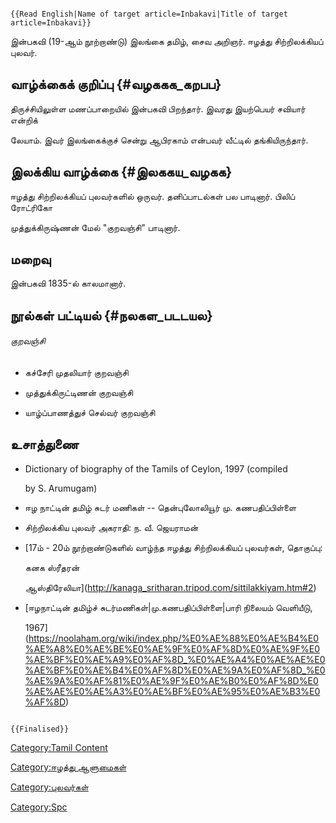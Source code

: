 ```{=mediawiki}
{{Read English|Name of target article=Inbakavi|Title of target article=Inbakavi}}
```
இன்பகவி (19-ஆம் நூற்றாண்டு) இலங்கை தமிழ், சைவ அறிஞர். ஈழத்து சிற்றிலக்கியப் புலவர்.

## வாழ்க்கைக் குறிப்பு {#வழககக_கறபப}

திருச்சியிலுள்ள மணப்பாறையில் இன்பகவி பிறந்தார். இவரது இயற்பெயர் சவியார் என்றிக்
லேயாம். இவர் இலங்கைக்குச் சென்று ஆபிரகாம் என்பவர் வீட்டில் தங்கியிருந்தார்.

## இலக்கிய வாழ்க்கை {#இலககய_வழகக}

ஈழத்து சிற்றிலக்கியப் புலவர்களில் ஒருவர். தனிப்பாடல்கள் பல பாடினார். பிலிப் ரோட்ரிகோ
முத்துக்கிருஷ்ணன் மேல் "குறவஞ்சி" பாடினார்.

## மறைவு

இன்பகவி 1835-ல் காலமானார்.

## நூல்கள் பட்டியல் {#நலகள_படடயல}

###### குறவஞ்சி

-   கச்சேரி முதலியார் குறவஞ்சி
-   முத்துக்கிருட்டிணன் குறவஞ்சி
-   யாழ்ப்பாணத்துச் செல்வர் குறவஞ்சி

## உசாத்துணை

-   Dictionary of biography of the Tamils of Ceylon, 1997 (compiled
    by S. Arumugam)
-   ஈழ நாட்டின் தமிழ் சுடர் மணிகள் -- தென்புலோலியூர் மு. கணபதிப்பிள்ளை
-   சிற்றிலக்கிய புலவர் அகராதி: ந. வீ. ஜெயராமன்
-   [17ம் - 20ம் நூற்றாண்டுகளில் வாழ்ந்த ஈழத்து சிற்றிலக்கியப் புலவர்கள், தொகுப்பு:
    கனக ஸ்ரீதரன்
    ஆஸ்திரேலியா](http://kanaga_sritharan.tripod.com/sittilakkiyam.htm#2)
-   [ஈழநாட்டின் தமிழ்ச் சுடர்மணிகள்\|மு.கணபதிப்பிள்ளை\|பாரி நிலையம் வெளியீடு,
    1967](https://noolaham.org/wiki/index.php/%E0%AE%88%E0%AE%B4%E0%AE%A8%E0%AE%BE%E0%AE%9F%E0%AF%8D%E0%AE%9F%E0%AE%BF%E0%AE%A9%E0%AF%8D_%E0%AE%A4%E0%AE%AE%E0%AE%BF%E0%AE%B4%E0%AF%8D%E0%AE%9A%E0%AF%8D_%E0%AE%9A%E0%AF%81%E0%AE%9F%E0%AE%B0%E0%AF%8D%E0%AE%AE%E0%AE%A3%E0%AE%BF%E0%AE%95%E0%AE%B3%E0%AF%8D)

```{=mediawiki}
{{Finalised}}
```
[Category:Tamil Content](Category:Tamil_Content "wikilink")
[Category:ஈழத்து ஆளுமைகள்](Category:ஈழத்து_ஆளுமைகள் "wikilink")
[Category:புலவர்கள்](Category:புலவர்கள் "wikilink")
[Category:Spc](Category:Spc "wikilink")

